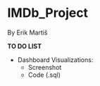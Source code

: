 # IMDb_Project
By Erik Martiš

**TO DO LIST**
- Dashboard Visualizations:
  - Screenshot
  - Code (.sql)
